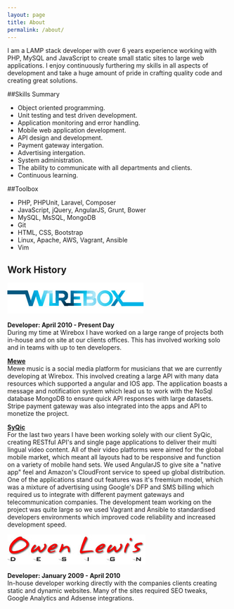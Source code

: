 ```yaml
---
layout: page
title: About
permalink: /about/
---
```

I am a LAMP stack developer with over 6 years experience working with PHP, MySQL and JavaScript to create small static sites to large web applications. I enjoy continuously furthering my skills in all aspects of development and take a huge amount of pride in crafting quality code and creating great solutions.  

##Skills Summary
* Object oriented programming.
* Unit testing and test driven development.
* Application monitoring and error handling.
* Mobile web application development.
* API design and development.
* Payment gateway intergation.
* Advertising intergation.
* System administration.
* The ability to communicate with all departments and clients. 
* Continuous learning.

##Toolbox
* PHP, PHPUnit, Laravel, Composer
* JavaScript, jQuery, AngularJS, Grunt, Bower
* MySQL, MsSQL, MongoDB
* Git
* HTML, CSS, Bootstrap
* Linux, Apache, AWS, Vagrant, Ansible
* Vim

## Work History
[![Wirebox Logo](/images/wirebox-logo.jpg)](http://www.wirebox.co.uk/)

**Developer: April 2010 - Present Day**  
During my time at Wirebox I have worked on a large range of projects both in-house and on site at our clients offices. This has involved working solo and in teams with up to ten developers.

**[Mewe](http://www.mewemusic.com)**  
Mewe music is a social media platform for musicians that we are currently developing at Wirebox. This involved creating a large API with many data resources which supported a angular and IOS app. The application boasts a message and notification system which lead us to work with the NoSql database MongoDB to ensure quick API responses with large datasets. Stripe payment gateway was also integrated into the apps and API to monetize the project.
  
**[SyQic](http://syqic.com/)**  
For the last two years I have been working solely with our client SyQic, creating RESTful API's and single page applications to deliver their multi lingual video content. All of their video platforms were aimed for the global mobile market, which meant all layouts had to be responsive and function on a variety of mobile hand sets. We used AngularJS to give site a "native app" feel and Amazon's CloudFront service to speed up global distribution. One of the applications stand out features was it's freemium model, which was a mixture of advertising using Google's DFP and SMS billing which required us to integrate with different payment gateways and telecommunication companies. The development team working on the project was quite large so we used Vagrant and Ansible to standardised developers environments which improved code reliability and increased development speed.

[![Owen Lewis Design Logo](/images/owen-lewis-design-logo.jpg)](http://www.owen-lewis.com/)

**Developer: January 2009 - April 2010**  
In-house developer working directly with the companies clients creating static and dynamic websites. Many of the sites required SEO tweaks, Google Analytics and Adsense integrations.
